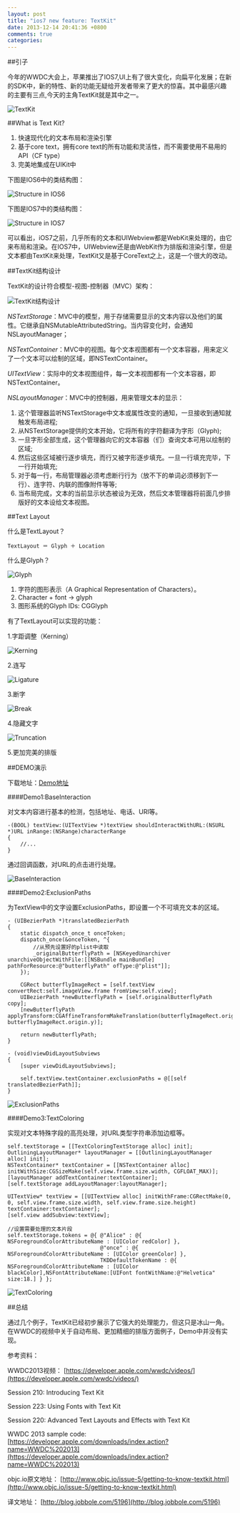 ```yaml
---
layout: post
title: "ios7 new feature: TextKit"
date: 2013-12-14 20:41:36 +0800
comments: true
categories: 
---
```


##引子

今年的WWDC大会上，苹果推出了IOS7,UI上有了很大变化，向扁平化发展；在新的SDK中，新的特性、新的功能无疑给开发者带来了更大的惊喜。其中最感兴趣的主要有三点,今天的主角TextKit就是其中之一。

![TextKit](/images/20131215-1.png)


##What is Text Kit?

1. 快速现代化的文本布局和渲染引擎
2. 基于core text，拥有core text的所有功能和灵活性，而不需要使用不易用的API（CF type）
3. 完美地集成在UIKit中 

下图是IOS6中的类结构图：

![Structure in IOS6](/images/20131215-3.png)

下图是IOS7中的类结构图：

![Structure in IOS7](/images/20131215-2.png)

可以看出，iOS7之前，几乎所有的文本和UIWebview都是WebKit来处理的，由它来布局和渲染。在IOS7中，UIWebview还是由WebKit作为排版和渲染引擎，但是文本都由TextKit来处理，TextKit又是基于CoreText之上，这是一个很大的改动。

##TextKit结构设计

TextKit的设计符合模型-视图-控制器（MVC）架构：

![TextKit结构设计](/images/20131217-1.png)

*NSTextStorage*：MVC中的模型，用于存储需要显示的文本内容以及他们的属性。它继承自NSMutableAttributedString。当内容变化时，会通知NSLayoutManager；

*NSTextContainer*：MVC中的视图。每个文本视图都有一个文本容器，用来定义了一个文本可以绘制的区域，即NSTextContainer。

*UITextView*：实际中的文本视图组件，每一文本视图都有一个文本容器，即NSTextContainer。

*NSLayoutManager*：MVC中的控制器，用来管理文本的显示：

1. 这个管理器监听NSTextStorage中文本或属性改变的通知，一旦接收到通知就触发布局进程;
2. 从NSTextStorage提供的文本开始，它将所有的字符翻译为字形（Glyph);
3. 一旦字形全部生成，这个管理器向它的文本容器（们）查询文本可用以绘制的区域;
4. 然后这些区域被行逐步填充，而行又被字形逐步填充。一旦一行填充完毕，下一行开始填充;
5. 对于每一行，布局管理器必须考虑断行行为（放不下的单词必须移到下一行）、连字符、内联的图像附件等等;
6. 当布局完成，文本的当前显示状态被设为无效，然后文本管理器将前面几步排版好的文本设给文本视图。

##Text Layout

什么是TextLayout？

	TextLayout ＝ Glyph ＋ Location
	
什么是Glyph？

![Glyph](/images/20131217-2.png)

1. 字符的图形表示（A Graphical Representation of Characters）。
2. Character + font -> glyph
3. 图形系统的Glyph IDs: CGGlyph

有了TextLayout可以实现的功能：

1.字距调整（Kerning）

![Kerning](/images/20131217-3.png)

2.连写

![Ligature](/images/20131217-4.png)

3.断字

![Break](/images/20131217-5.png)

4.隐藏文字

![Truncation](/images/20131217-6.png)

5.更加完美的排版



##DEMO演示

下载地址：[Demo地址](https://github.com/Hydra2050/TextKitDemo)

####Demo1:BaseInteraction

对文本内容进行基本的检测，包括地址、电话、URl等。

	-(BOOL) textView:(UITextView *)textView shouldInteractWithURL:(NSURL *)URL inRange:(NSRange)characterRange
	{
    	//...
	}
	
通过回调函数，对URL的点击进行处理。

![BaseInteraction](/images/20131217-7.png)

####Demo2:ExclusionPaths

为TextView中的文字设置ExclusionPaths，即设置一个不可填充文本的区域。

	- (UIBezierPath *)translatedBezierPath
	{
	    static dispatch_once_t onceToken;
	    dispatch_once(&onceToken, ^{
	        //从预先设置好的plist中读取
	        _originalButterflyPath = [NSKeyedUnarchiver unarchiveObjectWithFile:[[NSBundle mainBundle] pathForResource:@"butterflyPath" ofType:@"plist"]];
	    });
	    
	    CGRect butterflyImageRect = [self.textView convertRect:self.imageView.frame fromView:self.view];
	    UIBezierPath *newButterflyPath = [self.originalButterflyPath copy];
	    [newButterflyPath applyTransform:CGAffineTransformMakeTranslation(butterflyImageRect.origin.x, butterflyImageRect.origin.y)];
	    
	    return newButterflyPath;
	}
	
	- (void)viewDidLayoutSubviews
	{
	    [super viewDidLayoutSubviews];
	    
	    self.textView.textContainer.exclusionPaths = @[[self translatedBezierPath]];
	}

![ExclusionPaths](/images/20131217-8.png)

####Demo3:TextColoring

实现对文本特殊字段的高亮处理，对URL类型字符串添加边框等。

	self.textStorage = [[TextColoringTextStorage alloc] init];
    OutliningLayoutManager* layoutManager = [[OutliningLayoutManager alloc] init];
    NSTextContainer* textContainer = [[NSTextContainer alloc] initWithSize:CGSizeMake(self.view.frame.size.width, CGFLOAT_MAX)];
    [layoutManager addTextContainer:textContainer];
    [self.textStorage addLayoutManager:layoutManager];
    
    UITextView* textView = [[UITextView alloc] initWithFrame:CGRectMake(0, 0, self.view.frame.size.width, self.view.frame.size.height) textContainer:textContainer];
    [self.view addSubview:textView];
    
    //设置需要处理的文本片段
    self.textStorage.tokens = @{ @"Alice" : @{ NSForegroundColorAttributeName : [UIColor redColor] },
                                 @"once" : @{ NSForegroundColorAttributeName : [UIColor greenColor] },
                                 TKDDefaultTokenName : @{ NSForegroundColorAttributeName : [UIColor blackColor],NSFontAttributeName:[UIFont fontWithName:@"Helvetica" size:18.] } };
                                 
![TextColoring](/images/20131217-9.png)
                                 
##总结

通过几个例子，TextKit已经初步展示了它强大的处理能力，但这只是冰山一角。在WWDC的视频中关于自动布局、更加精细的排版方面例子，Demo中并没有实现。

参考资料：

WWDC2013视频：
[https://developer.apple.com/wwdc/videos/](https://developer.apple.com/wwdc/videos/)

Session 210: Introducing Text Kit

Session 223: Using Fonts with Text Kit

Session 220: Advanced Text Layouts and Effects with Text Kit

WWDC 2013 sample code:
[https://developer.apple.com/downloads/index.action?name=WWDC%202013](https://developer.apple.com/downloads/index.action?name=WWDC%202013)

objc.io原文地址：
[http://www.objc.io/issue-5/getting-to-know-textkit.html](http://www.objc.io/issue-5/getting-to-know-textkit.html)

译文地址：
[http://blog.jobbole.com/5196](http://blog.jobbole.com/5196)




